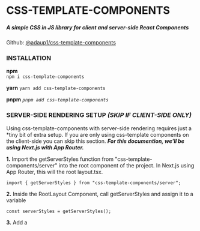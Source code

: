 # CSS-TEMPLATE-COMPONENTS

##### A simple CSS in JS library for client and server-side React Components

Github: [@adaup1/css-template-components](https://github.com/adaup1/css-template-components)

### INSTALLATION

**npm**  
`npm i css-template-components`

**yarn**
`yarn add css-template-components`

**pnpm**
_`pnpm add css-template-components`_

### SERVER-SIDE RENDERING SETUP _(SKIP IF CLIENT-SIDE ONLY)_

Using css-template-components with server-side rendering requires just a \*tiny bit of extra setup. If you are only using css-template components on the client-side you can skip this section. **_For this documention, we'll be using Next.js with App Router._**

**1.** Import the getServerStyles function from "css-template-components/server" into the root component of the project. In Next.js using App Router, this will the root layout.tsx.

```
import { getServerStyles } from "css-template-components/server";
```

**2.** Inside the RootLayout Component, call getServerStyles and assign it to a variable

```
const serverStyles = getServerStyles();
```

**3.** Add a _<style>_ tag inside the _<header>_ of your RootLayout with a child of _{ serverStyles }_ or whatever you named your variable. _Optionally, you can add an id._

**Here is an example full implementation:**

```
import { getServerStyles } from "css-template-components/server ";

export default function RootLayout({ children}) {
  const serverStyles = getServerStyles();

  return (
    <html>
      <head>
        <style>{serverStyles}</style>
      <head>
      <body>{children}</body>
    </html>
    );
}
```

## Using Styles

Css-template-components uses a function called _styled_ which returns a React Component with CSS styles.

No need to add a className since _styled_ automatically adds a unique className to the component. Under the hood, css-template-components generates style sheets with these classNames. This means you don't need to mannually create any style sheets.

If you are familiar with tagged template strings in [styled-components](https://www.npmjs.com/package/styled-components), you'll find using css-template-components very familiar, with only a few small differences.

Styled-components is an incredible library, but it uses React.context under the hood, which prevents it from being used in Next.js server components.

#### For server components

```
import { styled } from "css-template-components/server";
```

#### For client components

```
import { styled } from "css-template-components/client";
```

## From here on out, usage is the same!

The _styled_ function requires two arguments:
**First Argument:**

- A JSX element string _(keyof JSX.IntrinsicElements)_ **_(Example:_** `'div', 'p', 'a', 'ul', ..etc` **_)_**
- A React Components _(React.ComponentType<any>)_

**Second Argument:**

- A tagged template string **_(For static styles)_**
- An callback returning a tagged template string **_(For dynamic styles)_**

_Tagged template strings should contain valid CSS_

### Code Examples

#### Example 1

Create a p element with static styles inside a client component:

```
"use client";
import { styled } from "css-template-components/client";

export const MyComponent = () => {
  return (
      <StyledParagraph>
        My styles are static!
      <StyledParagraph>
  );
};

const StyledParagraph = styled(
  "p",
  `
  padding: 1rem;
  color: purple;
`
);

```

#### Example 2

Create a div element with dynamic styles inside a server component:

```
import { styled } from "css-template-components/server";

export const MyComponent = () => {
  return (
      <StyledDiv name='Frank'>
        My styles are dynamic based on my properties!
      </StyledParagraph>
  );
};

const StyledDiv = styled(
  "div",
  ({ name })=>  `
  background-color: ${name === "Frank" ? '#ff0000' : '#00ffff'};
`
);

```

#### Example 3

Style a child component inside the parent with static styles.

```
import { styled } from "css-template-components/server";

// Child component that will be styled in the parent
const ChildComponent = () => {
  return <>I'm the child!</>;
};

// The parent component that return the styled version of ChildComponent (see below for styles)
export const ParentComponent = () => {
  return <StyledChildComponent />;
};

// Styled ChildComponent with static styles for use inside ParentComponent
const StyledChildComponent = styled(
  ChildComponent,
  `
 background: #ff0000;
 color: white;
 padding: 1rem;
`
);
```

#### Example 4

This is the most complex example. We'll be creating a ChildComponent and ParentComponent. The ChildComponent will include a styled div with static styles. The ParentComponent will include a styled version of the ChildComponent with dynamic styles. We'll even add a touch of Typescript.

```
"use client"
import { styled } from "css-template-components/client";

// Child component that will be styled in the parent
const ChildComponent = ({ name, age }: { name: string; age: number }) => {
  return (
    <>
      <StyledFlexContainer>
        <p>{`name: ${name}`}</p>
        <p>{`age: ${age}`}</p>
      </StyledFlexContainer>
    </>
  );
};

// A styled div element with static styles for use inside ChildComponent
const StyledFlexContainer = styled(
  "div",
  `
  display: flex;
  gap: 1rem;
  padding: 0.5rem;
  width: 100%;
  color: black;
`
);

// Some data
const people = [
  { name: "Marissa", age: 28 },
  { name: "Dave", age: 34 },
  { name: "Ronald", age: 54 },
  { name: "Sarah", age: 47 },
];

// The parent component that will map over the data and return the styled version of ChildComponent (see below for styles)
export const ParentComponent = () => {
  return (
    <>
      {people.map((person) => (
        <StyledChildComponent name={person.name} age={person.age} />
      ))}
    </>
  );
};

// Styled ChildComponent with dynamic styles based on props for use inside ParentComponent
const StyledChildComponent = styled(
  ChildComponent,
  ({ name, age }: { name: string; age: number }) => `
  background-color: ${name === "Ronald" ? "green" : "blue"};

  :hover {
    background-color: yellow;
  }

  > * {
    color: ${age === 34 && "red"};
  }
`
);
```

## Tips and Tricks

##### Callbacks still work for static styles, just don't pass in any props.

Example:

```
// Static styles with string for second argument
const StyledDiv = styled(
  "div",
  `
  padding: 1rem;
`
);

// Static styles with callback for second argument
const StyledDiv = styled(
  "div",
  () => `
  padding: 1rem;
`
);
```

## Thank you for choosing css-template-components!

## ENJOY!
